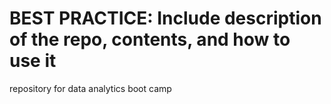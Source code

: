 # BEST PRACTICE: Include description of the repo, contents, and how to use it
repository for data analytics boot camp
